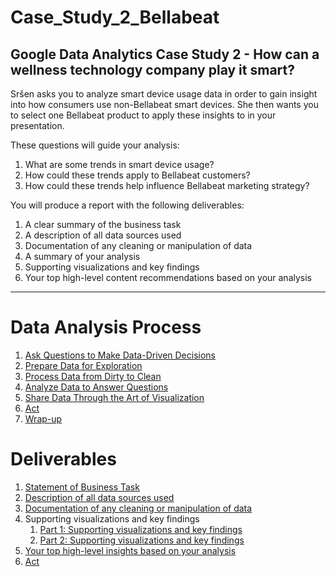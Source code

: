 # Case_Study_2_Bellabeat
## Google Data Analytics Case Study 2 - How can a wellness technology company play it smart?

Sršen asks you to analyze smart device usage data in order to gain insight into how consumers use non-Bellabeat smart devices. She then wants you to select one Bellabeat product to apply these insights to in your presentation. 

These questions will guide your analysis:
1. What are some trends in smart device usage?
2. How could these trends apply to Bellabeat customers?
3. How could these trends help influence Bellabeat marketing strategy?

You will produce a report with the following deliverables:
1. A clear summary of the business task
2. A description of all data sources used
3. Documentation of any cleaning or manipulation of data
4. A summary of your analysis
5. Supporting visualizations and key findings
6. Your top high-level content recommendations based on your analysis

***

# Data Analysis Process
1. [Ask Questions to Make Data-Driven Decisions](https://github.com/bsharphd/Case_Study_2_Bellabeat/wiki/1.-Ask)
2. [Prepare Data for Exploration](https://github.com/bsharphd/Case_Study_2_Bellabeat/wiki/2.-Prepare)
3. [Process Data from Dirty to Clean](https://github.com/bsharphd/Case_Study_2_Bellabeat/wiki/3.-Process)
4. [Analyze Data to Answer Questions](https://github.com/bsharphd/Case_Study_2_Bellabeat/wiki/4.-Analyze)
5. [Share Data Through the Art of Visualization](https://github.com/bsharphd/Case_Study_2_Bellabeat/wiki/5.-Share)
6. [Act](https://github.com/bsharphd/Case_Study_2_Bellabeat/wiki/6.-Act)
7. [Wrap-up](https://github.com/bsharphd/Case_Study_2_Bellabeat/wiki/7.-Wrap-up)

# Deliverables
1. [Statement of Business Task](https://github.com/bsharphd/Case_Study_2_Bellabeat/wiki/1.1-Deliverable)
2. [Description of all data sources used](https://github.com/bsharphd/Case_Study_2_Bellabeat/wiki/2.1-Deliverable)
3. [Documentation of any cleaning or manipulation of data](https://github.com/bsharphd/Case_Study_2_Bellabeat/wiki/3.1-Deliverable)
4. Supporting visualizations and key findings
     1. [Part 1: Supporting visualizations and key findings](https://github.com/bsharphd/Case_Study_2_Bellabeat/wiki/4.1-Deliverable)
     2. [Part 2: Supporting visualizations and key findings](https://github.com/bsharphd/Case_Study_2_Bellabeat/wiki/4.2-Deliverable)
5. [Your top high-level insights based on your analysis](https://github.com/bsharphd/Case_Study_2_Bellabeat/wiki/5.1-Deliverable)
6. [Act](https://github.com/bsharphd/Case_Study_2_Bellabeat/wiki/6.1-Deliverable)
